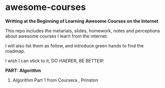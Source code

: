 # **awesome-courses**

**Writting at the Beginning of Learning Awesome Courses on the Internet**

This repo includes the metarials, slides, homework, notes and perceptions about awesome courses I learn from the internet.

I will also list them as follow, and introduce green hands to find the roadmap.

I wish I can stick to it,  DO HAERER, BE BETTER!



**PART:**  **Algorithm** 

1. Algorithm Part 1  from Coursera , Prinston 